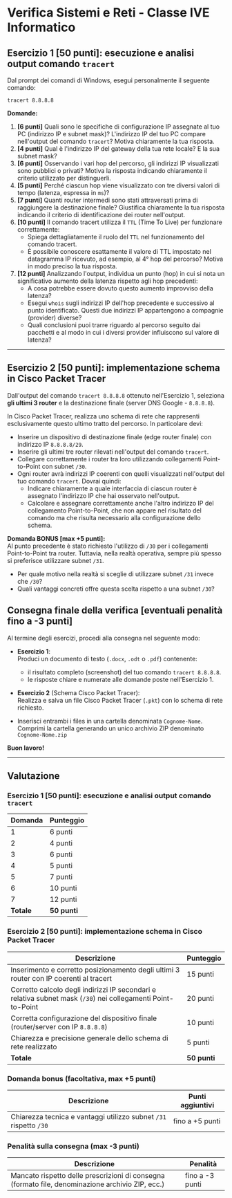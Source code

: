 # Verifica Sistemi e Reti - Classe IVE  Informatico

## Esercizio 1 [50 punti]: esecuzione e analisi output comando `tracert`

Dal prompt dei comandi di Windows, esegui personalmente il seguente comando:

```batch
tracert 8.8.8.8
```

**Domande:**

1. **[6 punti]** Quali sono le specifiche di configurazione IP assegnate al tuo PC (indirizzo IP e subnet mask)? L'indirizzo IP del tuo PC compare nell'output del comando `tracert`? Motiva chiaramente la tua risposta.
2. **[4 punti]** Qual è l'indirizzo IP del gateway della tua rete locale? E la sua subnet mask?
3. **[6 punti]** Osservando i vari hop del percorso, gli indirizzi IP visualizzati sono pubblici o privati? Motiva la risposta indicando chiaramente il criterio utilizzato per distinguerli.
4. **[5 punti]** Perché ciascun hop viene visualizzato con tre diversi valori di tempo (latenza, espressa in `ms`)?
5. **[7 punti]** Quanti router intermedi sono stati attraversati prima di raggiungere la destinazione finale? Giustifica chiaramente la tua risposta indicando il criterio di identificazione dei router nell'output.
6. **[10 punti]** Il comando tracert utilizza il `TTL` (Time To Live) per funzionare correttamente:
    - Spiega dettagliatamente il ruolo del `TTL` nel funzionamento del comando tracert.
    - È possibile conoscere esattamente il valore di TTL impostato nel datagramma IP ricevuto, ad esempio, al 4° hop del percorso? Motiva in modo preciso la tua risposta.
7. **[12 punti]** Analizzando l'output, individua un punto (hop) in cui si nota un significativo aumento della latenza rispetto agli hop precedenti:
    - A cosa potrebbe essere dovuto questo aumento improvviso della latenza?
    - Esegui `whois` sugli indirizzi IP dell'hop precedente e successivo al punto identificato. Questi due indirizzi IP appartengono a compagnie (provider) diverse?
    - Quali conclusioni puoi trarre riguardo al percorso seguito dai pacchetti e al modo in cui i diversi provider influiscono sul valore di latenza?

---

## Esercizio 2 [50 punti]: implementazione schema in Cisco Packet Tracer

Dall'output del comando `tracert 8.8.8.8` ottenuto nell'Esercizio 1, seleziona **gli ultimi 3 router** e la destinazione finale (server DNS Google - `8.8.8.8`).

In Cisco Packet Tracer, realizza uno schema di rete che rappresenti esclusivamente questo ultimo tratto del percorso. In particolare devi:

- Inserire un dispositivo di destinazione finale (edge router finale) con indirizzo IP `8.8.8.8/29`.
- Inserire gli ultimi tre router rilevati nell'output del comando `tracert`.
- Collegare correttamente i router tra loro utilizzando collegamenti Point-to-Point con subnet `/30`.
- Ogni router avrà indirizzi IP coerenti con quelli visualizzati nell'output del tuo comando `tracert`. Dovrai quindi:
  - Indicare chiaramente a quale interfaccia di ciascun router è assegnato l'indirizzo IP che hai osservato nell'output.
  - Calcolare e assegnare correttamente anche l'altro indirizzo IP del collegamento Point-to-Point, che non appare nel risultato del comando ma che risulta necessario alla configurazione dello schema.

**Domanda BONUS [max +5 punti]:**  
Al punto precedente è stato richiesto l'utilizzo di `/30` per i collegamenti Point-to-Point tra router. Tuttavia, nella realtà operativa, sempre più spesso si preferisce utilizzare subnet `/31`.  

- Per quale motivo nella realtà si sceglie di utilizzare subnet `/31` invece che `/30`?  
- Quali vantaggi concreti offre questa scelta rispetto a una subnet `/30`?

## Consegna finale della verifica [eventuali penalità fino a -3 punti]

Al termine degli esercizi, procedi alla consegna nel seguente modo:

- **Esercizio 1**:  
  Produci un documento di testo (`.docx`, `.odt` o `.pdf`) contenente:
  - il risultato completo (screenshot) del tuo comando `tracert 8.8.8.8`.
  - le risposte chiare e numerate alle domande poste nell'Esercizio 1.

- **Esercizio 2** (Schema Cisco Packet Tracer):  
  Realizza e salva un file Cisco Packet Tracer (`.pkt`) con lo schema di rete richiesto.

- Inserisci entrambi i files in una cartella denominata `Cognome-Nome`. Comprimi la cartella generando un unico archivio ZIP denominato `Cognome-Nome.zip`

**Buon lavoro!**
___

## Valutazione

### Esercizio 1 [50 punti]: esecuzione e analisi output comando `tracert`

| Domanda | Punteggio |
|---------|-----------|
| 1       | 6 punti   |
| 2       | 4 punti   |
| 3       | 6 punti   |
| 4       | 5 punti   |
| 5       | 7 punti   |
| 6       | 10 punti  |
| 7       | 12 punti  |
| **Totale** | **50 punti** |

### Esercizio 2 [50 punti]: implementazione schema in Cisco Packet Tracer

| Descrizione | Punteggio |
|-------------|-----------|
| Inserimento e corretto posizionamento degli ultimi 3 router con IP coerenti al tracert | 15 punti |
| Corretto calcolo degli indirizzi IP secondari e relativa subnet mask (`/30`) nei collegamenti Point-to-Point | 20 punti |
| Corretta configurazione del dispositivo finale (router/server con IP `8.8.8.8`) | 10 punti |
| Chiarezza e precisione generale dello schema di rete realizzato | 5 punti |
| **Totale** | **50 punti** |

### Domanda bonus (facoltativa, max +5 punti)

| Descrizione | Punti aggiuntivi |
|---------------|------------------|
| Chiarezza tecnica e vantaggi utilizzo subnet `/31` rispetto `/30` | fino a +5 punti |

### Penalità sulla consegna (max -3 punti)

| Descrizione | Penalità |
|-------------|----------|
| Mancato rispetto delle prescrizioni di consegna (formato file, denominazione archivio ZIP, ecc.) | fino a -3 punti |
